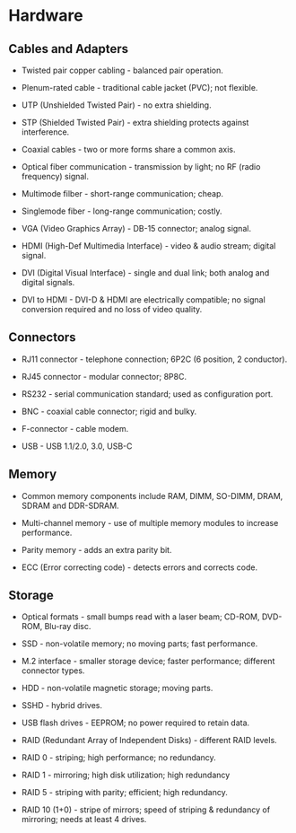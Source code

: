 # Hardware

## Cables and Adapters

* Twisted pair copper cabling - balanced pair operation.

* Plenum-rated cable - traditional cable jacket (PVC); not flexible.

* UTP (Unshielded Twisted Pair) - no extra shielding.

* STP (Shielded Twisted Pair) - extra shielding protects against interference.

* Coaxial cables - two or more forms share a common axis.

* Optical fiber communication - transmission by light; no RF (radio frequency) signal.

* Multimode filber - short-range communication; cheap.

* Singlemode fiber - long-range communication; costly.

* VGA (Video Graphics Array) - DB-15 connector; analog signal.

* HDMI (High-Def Multimedia Interface) - video & audio stream; digital signal.

* DVI (Digital Visual Interface) - single and dual link; both analog and digital signals.

* DVI to HDMI - DVI-D & HDMI are electrically compatible; no signal conversion required and no loss of video quality.

## Connectors

* RJ11 connector - telephone connection; 6P2C (6 position, 2 conductor).

* RJ45 connector - modular connector; 8P8C.

* RS232 - serial communication standard; used as configuration port.

* BNC - coaxial cable connector; rigid and bulky.

* F-connector - cable modem.

* USB - USB 1.1/2.0, 3.0, USB-C

## Memory

* Common memory components include RAM, DIMM, SO-DIMM, DRAM, SDRAM and DDR-SDRAM.

* Multi-channel memory - use of multiple memory modules to increase performance.

* Parity memory - adds an extra parity bit.

* ECC (Error correcting code) - detects errors and corrects code.

## Storage

* Optical formats - small bumps read with a laser beam; CD-ROM, DVD-ROM, Blu-ray disc.

* SSD - non-volatile memory; no moving parts; fast performance.

* M.2 interface - smaller storage device; faster performance; different connector types.

* HDD - non-volatile magnetic storage; moving parts.

* SSHD - hybrid drives.

* USB flash drives - EEPROM; no power required to retain data.

* RAID (Redundant Array of Independent Disks) - different RAID levels.

* RAID 0 - striping; high performance; no redundancy.

* RAID 1 - mirroring; high disk utilization; high redundancy

* RAID 5 - striping with parity; efficient; high redundancy.

* RAID 10 (1+0) - stripe of mirrors; speed of striping & redundancy of mirroring; needs at least 4 drives.
